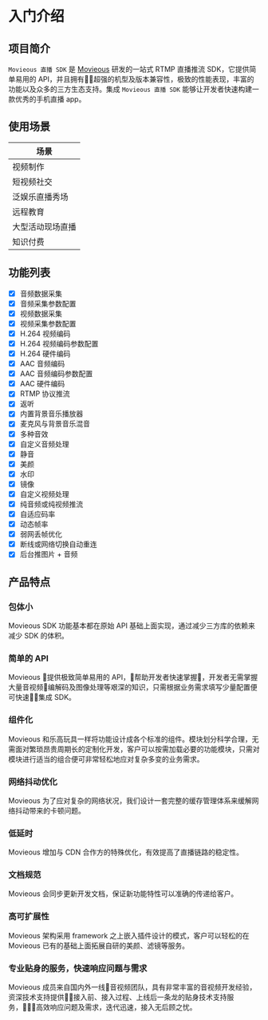 # 入门介绍

## 项目简介

`Movieous 直播 SDK` 是 [Movieous](https://movieous.cn/) 研发的一站式 RTMP 直播推流 SDK，它提供简单易用的 API，并且拥有超强的机型及版本兼容性，极致的性能表现，丰富的功能以及众多的三方生态支持。集成 `Movieous 直播 SDK` 能够让开发者快速构建一款优秀的手机直播 app。

## 使用场景

| 场景 |
| - |
| 视频制作 |
| 短视频社交 |
| 泛娱乐直播秀场 |
| 远程教育 |
| 大型活动现场直播 |
| 知识付费 |

## 功能列表

- [x] 音频数据采集
- [x] 音频采集参数配置
- [x] 视频数据采集
- [x] 视频采集参数配置
- [x] H.264 视频编码
- [x] H.264 视频编码参数配置
- [x] H.264 硬件编码
- [x] AAC 音频编码
- [x] AAC 音频编码参数配置
- [x] AAC 硬件编码
- [x] RTMP 协议推流
- [x] 返听
- [x] 内置背景音乐播放器
- [x] 麦克风与背景音乐混音
- [x] 多种音效
- [x] 自定义音频处理
- [x] 静音
- [x] 美颜
- [x] 水印
- [x] 镜像
- [x] 自定义视频处理
- [x] 纯音频或纯视频推流
- [x] 自适应码率
- [x] 动态帧率
- [x] 弱网丢帧优化
- [x] 断线或网络切换自动重连
- [x] 后台推图片 + 音频

## 产品特点

### 包体小

Movieous SDK 功能基本都在原始 API 基础上面实现，通过减少三方库的依赖来减少 SDK 的体积。 

### 简单的 API

Movieous 提供极致简单易用的 API，帮助开发者快速掌握，开发者无需掌握大量音视频编解码及图像处理等艰深的知识，只需根据业务需求填写少量配置便可快速集成 SDK。

### 组件化

Movieous 和乐高玩具一样将功能设计成各个标准的组件。模块划分科学合理，无需面对繁琐昂贵周期长的定制化开发，客户可以按需加载必要的功能模块，只需对模块进行适当的组合便可非常轻松地应对复杂多变的业务需求。

### 网络抖动优化

Movieous 为了应对复杂的网络状况，我们设计一套完整的缓存管理体系来缓解网络抖动带来的卡顿问题。

### 低延时

Movieous 增加与 CDN 合作方的特殊优化，有效提高了直播链路的稳定性。

### 文档规范

Movieous 会同步更新开发文档，保证新功能特性可以准确的传递给客户。

### 高可扩展性

Movieous 架构采用 framework 之上嵌入插件设计的模式，客户可以轻松的在 Movieous 已有的基础上面拓展自研的美颜、滤镜等服务。

### 专业贴身的服务，快速响应问题与需求

Movieous 成员来自国内外一线音视频团队，具有非常丰富的音视频开发经验，资深技术支持提供接入前、接入过程、上线后一条龙的贴身技术支持服务，高效响应问题及需求，迭代迅速，接入无后顾之忧。
